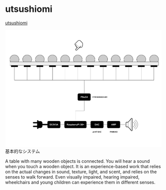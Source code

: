 # utsushiomi

<a href ="https://mathrax.com/contents/page10523">utsushiomi</a>

<img src="https://github.com/mathrax-s/utsushiomi/blob/garage/system.png?raw=true" alt="system" title="system"></img>
基本的なシステム

A table with many wooden objects is connected. You will hear a sound when you touch a wooden object. It is an experience-based work that relies on the actual changes in sound, texture, light, and scent, and relies on the senses to walk forward. Even visually impaired, hearing impaired, wheelchairs and young children can experience them in different senses.
